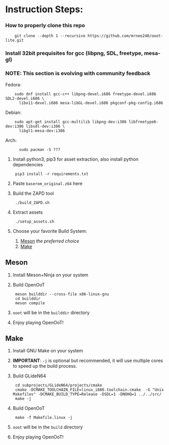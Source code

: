 # Instruction Steps:
### How to properly clone this repo

        git clone --depth 1 --recursive https://github.com/mrneo240/ooot-lite.git
### Install 32bit prequisites for gcc (libpng, SDL, freetype, mesa-gl)
### **NOTE**: This section is evolving with community feedback
  Fedora:

        sudo dnf install gcc-c++ libpng-devel.i686 freetype-devel.i686 SDL2-devel.i686 \
          libx11-devel.i686 mesa-libGL-devel.i686 pkgconf-pkg-config.i686
  Debian:

        sudo apt-get install gcc-multilib libpng-dev:i386 libfreetype6-dev:i386 libsdl-dev:i386 \
          libgl1-mesa-dev:i386
  Arch:

          sudo pacman -S ???

1. Install python3, pip3 for asset extraction, also install python dependencies

        pip3 install -r requirements.txt

1. Paste `baserom_original.z64` here
1. Build the ZAPD tool

        ./build_ZAPD.sh
1. Extract assets

        ./setup_assets.sh

1. Choose your favorite Build System:
      1. [Meson](#Meson) *the preferred choice*
      2. [Make](#Make)

## Meson
1. Install Meson+Ninja on your system
1. Build OpenOoT

        meson builddir --cross-file x86-linux-gnu
        cd builddir
        meson compile
1. `ooot` will be in the `builddir` directory
1. Enjoy playing OpenOoT!

## Make
1. Install GNU Make on your system
1. **IMPORTANT**: `-j` is optional but recommended, it will use multiple cores to speed up the build process.
1. Build GLideN64

        cd subprojects/GLideN64/projects/cmake
        cmake -DCMAKE_TOOLCHAIN_FILE=linux_i686.toolchain.cmake  -G "Unix Makefiles" -DCMAKE_BUILD_TYPE=Release -DSDL=1 -DNOHQ=1 ../../src/
        make -j

1. Build OpenOoT

        make -f Makefile.linux -j
1. `ooot` will be in the `build` directory
1. Enjoy playing OpenOoT!